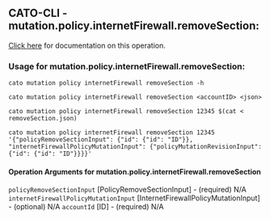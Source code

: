 
## CATO-CLI - mutation.policy.internetFirewall.removeSection:
[Click here](https://api.catonetworks.com/documentation/#mutation-removeSection) for documentation on this operation.

### Usage for mutation.policy.internetFirewall.removeSection:

`cato mutation policy internetFirewall removeSection -h`

`cato mutation policy internetFirewall removeSection <accountID> <json>`

`cato mutation policy internetFirewall removeSection 12345 $(cat < removeSection.json)`

`cato mutation policy internetFirewall removeSection 12345 '{"policyRemoveSectionInput": {"id": {"id": "ID"}}, "internetFirewallPolicyMutationInput": {"policyMutationRevisionInput": {"id": {"id": "ID"}}}}'`

#### Operation Arguments for mutation.policy.internetFirewall.removeSection ####
`policyRemoveSectionInput` [PolicyRemoveSectionInput] - (required) N/A 
`internetFirewallPolicyMutationInput` [InternetFirewallPolicyMutationInput] - (optional) N/A 
`accountId` [ID] - (required) N/A 
